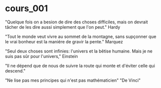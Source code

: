 # cours_001

"Quelque fois on a besion de dire des choses difficiles, mais on devrait tâcher de les dire
aussi simplement que l'on peut."  Hardy

"Tout le monde veut vivre au sommet de la montagne, sans supçonner que le vrai bonheur est
la maniére de gravir la pente." Marquez

"Seul deux choses sont infinies: l'univers et la bêtise humaine. Mais je ne suis pas
sûr pour l'univers," Einstein

"Il ne dépend que de nous de suivre la route qui monte et d'éviter celle qui descend."

"Ne lise pas mes principes qui n'est pas mathématicien" "De Vinci"